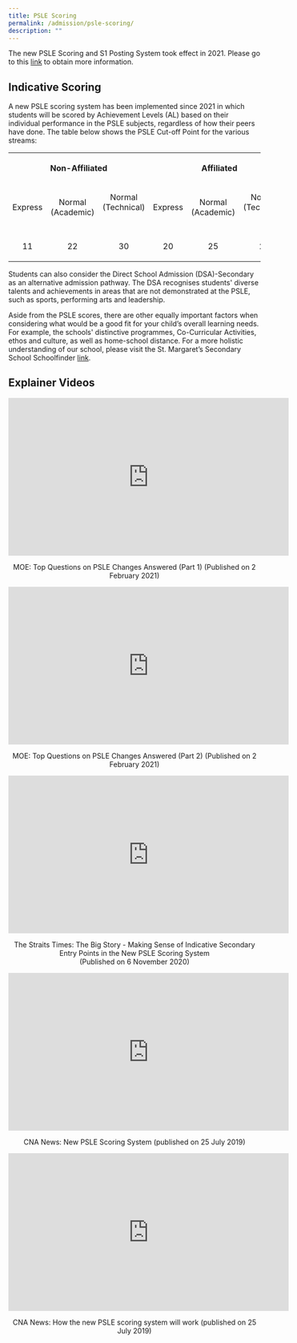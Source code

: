```yaml
---
title: PSLE Scoring
permalink: /admission/psle-scoring/
description: ""
---
```

The new PSLE Scoring and S1 Posting System took effect in 2021. Please go to this [link](https://www.moe.gov.sg/microsites/psle-fsbb/index.html) to obtain more information.   

Indicative Scoring
------------------

A new PSLE scoring system has been implemented since 2021 in which students will be scored by Achievement Levels (AL) based on their individual performance in the PSLE subjects, regardless of how their peers have done. The table below shows the PSLE Cut-off Point for the various streams:  

<table>
	<tr>
		<th colspan="3"> <p align="center">Non-Affiliated </p></th>
		<th colspan="3"> <p align="center">Affiliated </p></th>
	</tr>
	<tr>
		<td> <p align="center">Express</p> </td>
		<td> <p align="center">Normal (Academic)</p> </td>
		<td> <p align="center">Normal (Technical)</p> </td>
		<td> <p align="center">Express</p> </td>
		<td> <p align="center">Normal (Academic)</p> </td>
		<td> <p align="center">Normal (Technical)</p> </td>
	</tr>
	<tr>
		<td> <p align="center">11</p> </td>
		<td> <p align="center">22</p> </td>
		<td> <p align="center">30</p> </td>
		<td> <p align="center">20</p> </td>
		<td> <p align="center">25</p> </td> 
		<td> <p align="center">27</p> </td>
	</tr>
	<tr></tr>
</table>

Students can also consider the Direct School Admission (DSA)-Secondary as an alternative admission pathway. The DSA recognises students' diverse talents and achievements in areas that are not demonstrated at the PSLE, such as sports, performing arts and leadership.   

Aside from the PSLE scores, there are other equally important factors when considering what would be a good fit for your child’s overall learning needs. For example, the schools' distinctive programmes, Co-Curricular Activities, ethos and culture, as well as home-school distance. For a more holistic understanding of our school, please visit the St. Margaret’s Secondary School Schoolfinder [link](https://www.moe.gov.sg/schoolfinder/schooldetail?schoolname=st-margarets-secondary-school).

  

Explainer Videos
----------------

<iframe width="560" height="315" src="https://www.youtube.com/embed/Z2neOdzIJd0" title="Top Questions on PSLE Changes Answered! (Part 1)" frameborder="0" allow="accelerometer; autoplay; clipboard-write; encrypted-media; gyroscope; picture-in-picture" allowfullscreen></iframe>

<p align="center">MOE: Top Questions on PSLE Changes Answered (Part 1) (Published on 2 February 2021)</p>

<iframe width="560" height="315" src="https://www.youtube.com/embed/bcgIBgi20qY" title="Top Questions on PSLE Changes Answered! (Part 2)" frameborder="0" allow="accelerometer; autoplay; clipboard-write; encrypted-media; gyroscope; picture-in-picture" allowfullscreen></iframe>  

<p align="center">MOE: Top Questions on PSLE Changes Answered (Part 2) (Published on 2 February 2021)</p>

<iframe width="560" height="315" src="https://www.youtube.com/embed/BpzTJ745d8g" title="Making sense of indicative secondary school entry points in new PSLE scoring system | THE BIG STORY" frameborder="0" allow="accelerometer; autoplay; clipboard-write; encrypted-media; gyroscope; picture-in-picture" allowfullscreen></iframe>

<p align="center">The Straits Times: The Big Story - Making Sense of Indicative Secondary Entry Points in the New PSLE Scoring System  <br> (Published on 6 November 2020) </p>

<iframe width="560" height="315" src="https://www.youtube.com/embed/ySBb_9AjKiU" title="Primary 5 students to get exam results based on new PSLE scoring system" frameborder="0" allow="accelerometer; autoplay; clipboard-write; encrypted-media; gyroscope; picture-in-picture" allowfullscreen></iframe>

<p align="center">CNA News: New PSLE Scoring System (published on 25 July 2019)</p>

<iframe width="560" height="315" src="https://www.youtube.com/embed/IFDT1TgLCrI" title="How the new PSLE scoring system will work" frameborder="0" allow="accelerometer; autoplay; clipboard-write; encrypted-media; gyroscope; picture-in-picture" allowfullscreen></iframe>

<p align="center">CNA News: How the new PSLE scoring system will work (published on 25 July 2019)</p>